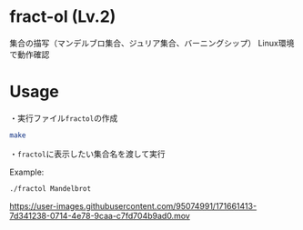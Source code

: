 # fract-ol (Lv.2)

集合の描写（マンデルブロ集合、ジュリア集合、バーニングシップ）
Linux環境で動作確認

# Usage

・実行ファイル`fractol`の作成

```bash
make
```

・`fractol`に表示したい集合名を渡して実行

Example:

```bash
./fractol Mandelbrot
```


https://user-images.githubusercontent.com/95074991/171661413-7d341238-0714-4e78-9caa-c7fd704b9ad0.mov

